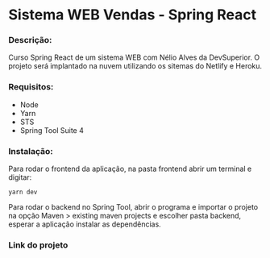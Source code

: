 # Sistema WEB Vendas - Spring React
### Descrição:
Curso Spring React de um sistema WEB com Nélio Alves da DevSuperior.
O projeto será implantado na nuvem utilizando os sitemas do Netlify e Heroku.

### Requisitos:
- Node
- Yarn
- STS
- Spring Tool Suite 4

### Instalação:
Para rodar o frontend da aplicação, na pasta frontend abrir um terminal e digitar:

`yarn dev`


Para rodar o backend no Spring Tool, abrir o programa e importar o projeto na opção Maven > existing maven projects e escolher pasta backend, esperar a aplicação instalar as dependências.

### Link do projeto
